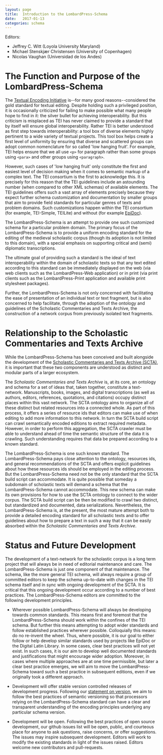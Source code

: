 ```yaml
---
layout: page
title:  Introduction to the LombardPress-Schema
date:   2017-01-13
categories: schema
---
```


Editors:

* Jeffrey C. Witt (Loyola University Maryland)
* Michael Stenskjær Christensen (University of Copenhagen)
* Nicolas Vaughan (Universidad de los Andes)

# The Function and Purpose of the LombardPress-Schema

The [Textual Encoding Initiative](http://www.tei-c.org/) is--for many good reasons--considered the gold standard for textual editing. Despite holding such a privileged position, it is occasionally criticized for failing to make possible what many people hope to find in it: the silver bullet for achieving interoperability. But this criticism is misplaced as TEI has never claimed to provide a standard that by itself will ensure global interoperability. Rather TEI is better understood as first step towards interoperability: a tool box of diverse elements highly pertinent to a wide variety of textual projects. This tool box helps create a first level of uniformity by ensuring that diverse and scattered groups can adopt common nomenclature for so called 'low hanging fruit'. For example, TEI helps ensure that we all use `<p>` for paragraph rather than some groups using `<para>` and other groups using `<paragraph>`.

However, such cases of 'low hanging fruit' only constitute the first and easiest level of decision making when it comes to semantic markup of a complex text. The TEI consortium is the first to acknowledge this. It is precisely for this reason that the TEI guidelines include an astounding number (when compared to other XML schemas) of available elements. The TEI guidelines offers such a vast array of elements precisely because they expect further schema customization and documentation by smaller groups that aim to provide field standards for particular genres of texts and problem domains. Such customizations happen within the TEI consortium (for example, TEI-Simple, TEILite) and without (for example [EpiDoc](http://www.stoa.org/epidoc/gl/latest/)).

The LombardPress-Schema is an attempt to provide one such customized schema for a particular problem domain. The primary focus of the LombardPress-Schema is to provide a uniform encoding standard for the editing of the medieval scholastic corpus (though its adoption is not limited to this domain), with a special emphasis on supporting critical and (semi) diplomatic transcriptions.

The ultimate goal of providing such a standard is the ideal of text interoperability within the domain of scholastic texts so that any text edited according to this standard can be immediately displayed on the web (via web clients such as the LombardPress-Web application) or in print (via print clients such as the LombardPress-Print application and available print stylesheet packages).

Further, the LombardPress-Schema is not only concerned with facilitating the ease of presentation of an individual text or text fragment, but is also concerned to help facilitate, through the adoption of the ontology and guidelines of the Scholastic Commentaries and Texts Archive, the construction of a network corpus from previously isolated text fragments.

# Relationship to the Scholastic Commentaries and Texts Archive

While the LombardPress-Schema has been conceived and built alongside the development of the [Scholastic Commentaries and Texts Archive (SCTA)](http://scta.info), it is important that these two components are understood as distinct and modular parts of a larger ecosystem.

The *Scholastic Commentaries and Texts Archive* is, at its core, an ontology and schema for a set of ideas that, taken together, constitute a text-network. Manuscripts, books, images, and digital transcriptions (as well as authors, editors, references, quotations, and citations) occupy distinct places within this vast network. The SCTA ontology aims to organize all of these distinct but related resources into a connected whole. As part of this process, it offers a series of resource ids that editors can make use of when editing to add more information to this network. In turn the SCTA build script can crawl semantically encoded editions to extract required metadata. However, in order to perform this aggregation, the SCTA crawler must be able to understand ahead of time the semantic structure of the data it is crawling. Such understanding requires that data be prepared according to a known standard.

The LombardPress-Schema is one such known standard. The LombardPress-Schema pays close attention to the ontology, resources ids, and general recommendations of the SCTA and offers explicit guidelines about how these resources ids should be employed in the editing process. But the LombardPress-Schema need not be the only standard that the SCTA build script can accommodate. It is quite possible that someday a subdomain of scholastic texts will demand a schema that the LombardPress-Schema cannot accommodate. This new schema can make its own provisions for how to use the SCTA ontology to connect to the wider corpus. The SCTA build script can be then be modified to crawl two distinct, but standardized and documented, data serializations. Nevertheless, the LombardPress-Schema is, at the present, the most mature attempt both to provide a detailed encoding standard for all scholastic texts and to offer guidelines about how to prepare a text in such a way that it can be easily absorbed within the *Scholastic Commentaries and Texts Archive*.

# Status and Future Development

The development of a text-network for the scholastic corpus is a long term project that will always be in need of editorial maintenance and care. The LombardPress-Schema is just one component of that maintenance. The schema, like the more general TEI schema, will always require a group of committed editors to keep the schema up-to-date with changes in the TEI schema itself and in sync with ongoing development of the SCTA. It is critical that this ongoing development occur according to a number of best practices. The LombardPress-Schema editors are committed to the following development principles.

- Wherever possible LombardPress-Schema will always be developing towards common standards. This means first and foremost that the LombardPress-Schema should work within the confines of the TEI schema. But further this means attempting to adopt wider standards and follow established practices wherever possible. Colloquially this means: do no re-invent the wheel. Thus, where possible, it is our goal to either follow or help develop similar standards used by projects like EpiDoc or the Digital Latin Library. In some cases, clear best practices will not yet exist. In such cases, it is our aim to develop well documented standards and justifications that might encourage wider adoption. Moreover, in cases where multiple approaches are at one time permissible, but later a clear best practice emerges, we will aim to move the LombardPress-Schema toward such a best practice in subsequent editions, even if we originally took a different approach.

- Development will offer stable version controlled releases of development progress. Following our [statement on version](statement-on-versioning.md), we aim to follow the best practices of semantic versioning so that processors relying on the LombardPress-Schema standard can have a clear and transparent understanding of the encoding principles underlying any particular schema version.

- Development will be open. Following the best practices of open source development, our github issues list will be open, public, and courteous place for anyone to ask questions, raise concerns, or offer suggestions. The issues may inspire subsequent development. Editors will work to modify the existing standards in light of the issues raised. Editors welcome new contributors and pull-requests.
